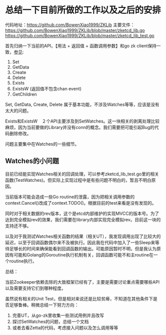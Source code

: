 # 总结一下目前所做的工作以及之后的安排

代码地址：https://github.com/BowenXiao1999/ZKLib
主要文件：
https://github.com/BowenXiao1999/ZKLib/blob/master/zketcd_lib.go
https://github.com/BowenXiao1999/ZKLib/blob/master/zketcd_lib_test.go


首先归纳一下当前的API，【用法 + 返回值 + 函数调用参数】和go zk client保持一致，[参见](https://godoc.org/github.com/samuel/go-zookeeper/zk):　
1. Set
2. GetData
3. Create
4. Delete
5. Exists
6. ExistsW (返回值不包含chan event)
7. GetChildren

Set, GetData, Create, Delete 属于基本功能，不涉及Watches等等，应该是没有太大的问题。

Exists和ExistsW　２个API主要涉及到SetWatches。这一块相关的剥离处理比较麻烦，因为当前要做的Library并没有conn的概念。我们需要把可能引起Bug的代码删除修改。

问题主要集中在Watches的一些细节。

## Watches的小问题
目前已经能实现Watches相关的回调处理，可以参考zketcd_lib_test.go里的相关函数(TestWatches)。但实际上实现过程中是有些问题不明白的，暂且不明白原因。

当前版本可能会造成一些Go routine的泄露，因为把相关调用参数的context.Cancel()改成了context.TODO()。根据目前的test来看是没有发现的。

同时对于相关数据的rev版本，这个是etcd内部维护的实现MVCC的版本号。为了达到完全模拟rev的效果，我们需要在library内部实现完全模拟rev。目前这一块的支持还不够。

以及对于我测试Watches相关函数的结果（相关UT），我发现调用出现了比较大的延迟，以至于回调函数偶尔来不及被执行。因此我在代码中加入了一些Sleep来等待足够长的时间来确保能看到回调函数的输出。可能原因暂时不明，但是我认为原因有可能和Golang的Goroutine执行机制有关，回调函数可能不和主routine在一个routine执行。

总结：

当前Zookeeper依赖去除的大致框架已经有了，主要是需要讨论重点需要哪些API以及需要支持它们到哪种程度。

虽然说有相关的Unit Test，但是相对来说还是比较贫瘠，不知道在其他条件下是否足够鲁棒。稍微总结一下努力方向：

1. 完善UT，从go-zk里收集一些测试用例并且改写
2. 探讨SetWatches的问题，总结一个文档
3. 或者去看Zetta的代码，考虑接入问题以及怎么调用等等

